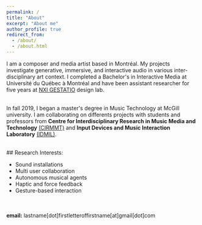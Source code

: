 ```yaml
---
permalink: /
title: "About"
excerpt: "About me"
author_profile: true
redirect_from: 
  - /about/
  - /about.html
---
```


I am a composer and media artist based in Montréal. My projects investigate generative, immersive, and interactive audio in various inter-disciplinary art context.
I completed a Bachelor's in Interactive Media at Université du Québec à Montréal and have been assistant researcher for five years at [NXI GESTATIO](http://www.nxigestatio.org/NXI/) design lab.<br><br>


In fall 2019, I began a master's degree in Music Technology at McGill university. I am collaborating on differents projects with students and professors from **Centre for Interdisciplinary Research in Music Media and Technology** [(CIRMMT)](https://www.cirmmt.org/) and **Input Devices and Music Interaction Laboratory** [(IDMIL)](http://www-new.idmil.org/).

<br>
## Research Interests:

- Sound installations
- Multi user collaboration
- Autonomous musical agents
- Haptic and force feedback
- Gesture-based interaction

<br><br>
**email:** lastname[dot]firstletteroffirstname[at]gmail[dot]com

